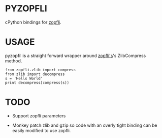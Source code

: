 PYZOPFLI
========

cPython bindings for [zopfli][zopfli].


USAGE
=====

pyzopfil is a straight forward wrapper around [zopfli's][zopfli]'s ZlibCompress method.

    from zopfli.zlib import compress
    from zlib import decompress
    s = 'Hello World'
    print decompress(compress(s))
    

[zopfli]: http://googledevelopers.blogspot.com/2013/02/compress-data-more-densely-with-zopfli.html

TODO
====

* Support zopfli parameters

* Monkey patch zlib and gzip so code with an overly tight binding can
  be easily modified to use zopfli.

